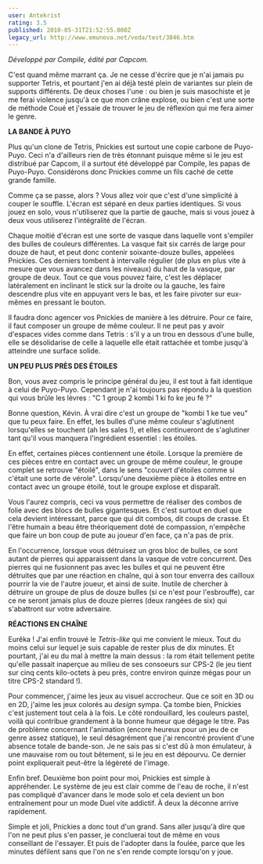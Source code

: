 ```yaml
---
user: Antekrist
rating: 3.5
published: 2010-05-31T21:52:55.000Z
legacy_url: http://www.emunova.net/veda/test/3846.htm
---
```

_Développé par Compile, édité par Capcom._  

  

C'est quand même marrant ça. Je ne cesse d'écrire que je n'ai jamais pu supporter Tetris, et pourtant j'en ai déjà testé plein de variantes sur plein de supports différents. De deux choses l'une : ou bien je suis masochiste et je me ferai violence jusqu'à ce que mon crâne explose, ou bien c'est une sorte de méthode Coué et j'essaie de trouver le jeu de réflexion qui me fera aimer le genre.  

  

**LA BANDE À PUYO**  

Plus qu'un clone de Tetris, Pnickies est surtout une copie carbone de Puyo-Puyo. Ceci n'a d'ailleurs rien de très étonnant puisque même si le jeu est distribué par Capcom, il a surtout été développé par Compile, les papas de Puyo-Puyo. Considérons donc Pnickies comme un fils caché de cette grande famille.  

Comme ça se passe, alors ? Vous allez voir que c'est d'une simplicité à couper le souffle. L'écran est séparé en deux parties identiques. Si vous jouez en solo, vous n'utiliserez que la partie de gauche, mais si vous jouez à deux vous utiliserez l'intégralité de l'écran.  

Chaque moitié d'écran est une sorte de vasque dans laquelle vont s'empiler des bulles de couleurs différentes. La vasque fait six carrés de large pour douze de haut, et peut donc contenir soixante-douze bulles, appelées Pnickies. Ces derniers tombent à intervalle régulier (de plus en plus vite à mesure que vous avancez dans les niveaux) du haut de la vasque, par groupe de deux. Tout ce que vous pouvez faire, c'est les déplacer latéralement en inclinant le stick sur la droite ou la gauche, les faire descendre plus vite en appuyant vers le bas, et les faire pivoter sur eux-mêmes en pressant le bouton.  

Il faudra donc agencer vos Pnickies de manière à les détruire. Pour ce faire, il faut composer un groupe de même couleur. Il ne peut pas y avoir d'espaces vides comme dans Tetris : s'il y a un trou en dessous d'une bulle, elle se désolidarise de celle à laquelle elle était rattachée et tombe jusqu'à atteindre une surface solide.  

  

**UN PEU PLUS PRÈS DES ÉTOILES**  

Bon, vous avez compris le principe général du jeu, il est tout à fait identique à celui de Puyo-Puyo. Cependant je n'ai toujours pas répondu à la question qui vous brûle les lèvres : "C 1 group 2 kombi 1 ki fo ke jeu fé ?"  

Bonne question, Kévin. À vrai dire c'est un groupe de "kombi 1 ke tue veu" que tu peux faire. En effet, les bulles d'une même couleur s'aglutinent lorsqu'elles se touchent (ah les sales !), et elles continueront de s'aglutiner tant qu'il vous manquera l'ingrédient essentiel : les étoiles.  

En effet, certaines pièces contiennent une étoile. Lorsque la première de ces pièces entre en contact avec un groupe de même couleur, le groupe complet se retrouve "étoilé", dans le sens "couvert d'étoiles comme si c'était une sorte de vérole". Lorsqu'une deuxième pièce à étoiles entre en contact avec un groupe étoilé, tout le groupe explose et disparaît.  

Vous l'aurez compris, ceci va vous permettre de réaliser des combos de folie avec des blocs de bulles gigantesques. Et c'est surtout en duel que cela devient intéressant, parce que qui dit combos, dit coups de crasse. Et l'être humain a beau être théoriquement doté de compassion, n'empêche que faire un bon coup de pute au joueur d'en face, ça n'a pas de prix.  

En l'occurrence, lorsque vous détruisez un gros bloc de bulles, ce sont autant de pierres qui apparaissent dans la vasque de votre concurrent. Des pierres qui ne fusionnent pas avec les bulles et qui ne peuvent être détruites que par une réaction en chaîne, qui à son tour enverra des cailloux pourrir la vie de l'autre joueur, et ainsi de suite. Inutile de chercher à détruire un groupe de plus de douze bulles (si ce n'est pour l'esbrouffe), car ce ne seront jamais plus de douze pierres (deux rangées de six) qui s'abattront sur votre adversaire.  

  

**RÉACTIONS EN CHAÎNE**  

Eurêka ! J'ai enfin trouvé le _Tetris-like_ qui me convient le mieux. Tout du moins celui sur lequel je suis capable de rester plus de dix minutes. Et pourtant, j'ai eu du mal à mettre la main dessus : la rom était tellement petite qu'elle passait inaperçue au milieu de ses consoeurs sur CPS-2 (le jeu tient sur cinq cents kilo-octets à peu près, contre environ quinze mégas pour un titre CPS-2 standard !).  

Pour commencer, j'aime les jeux au visuel accrocheur. Que ce soit en 3D ou en 2D, j'aime les jeux colorés au _design_ sympa. Ça tombe bien, Pnickies c'est justement tout cela à la fois. Le côté rondouillard, les couleurs pastel, voilà qui contribue grandement à la bonne humeur que dégage le titre. Pas de problème concernant l'animation (encore heureux pour un jeu de ce genre assez statique), le seul désagrément que j'ai rencontré provient d'une absence totale de bande-son. Je ne sais pas si c'est dû à mon émulateur, à une mauvaise rom ou tout bêtement, si le jeu en est dépourvu. Ce dernier point expliquerait peut-être la légèreté de l'image.  

Enfin bref. Deuxième bon point pour moi, Pnickies est simple à appréhender. Le système de jeu est clair comme de l'eau de roche, il n'est pas compliqué d'avancer dans le mode solo et cela devient un bon entraînement pour un mode Duel vite addictif. À deux la déconne arrive rapidement.  

Simple et joli, Pnickies a donc tout d'un grand. Sans aller jusqu'à dire que l'on ne peut plus s'en passer, je concluerai tout de même en vous conseillant de l'essayer. Et puis de l'adopter dans la foulée, parce que les minutes défilent sans que l'on ne s'en rende compte lorsqu'on y joue.
